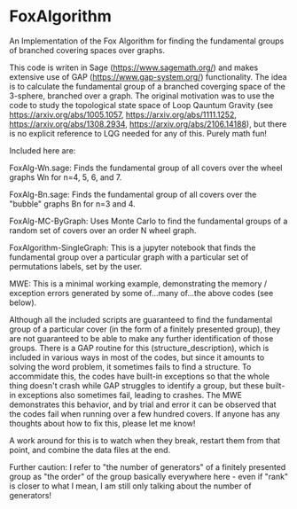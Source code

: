 # FoxAlgorithm
An Implementation of the Fox Algorithm for finding the fundamental groups of branched covering spaces over graphs.

This code is writen in Sage (https://www.sagemath.org/) and makes extensive use of GAP (https://www.gap-system.org/) functionality. The idea is to calculate the fundamental group of a branched coverging space of the 3-sphere, branched over a graph. The original motivation was to use the code to study the topological state space of Loop Qauntum Gravity (see https://arxiv.org/abs/1005.1057, https://arxiv.org/abs/1111.1252, https://arxiv.org/abs/1308.2934, https://arxiv.org/abs/2106.14188), but there is no explicit reference to LQG needed for any of this. Purely math fun!

Included here are:

FoxAlg-Wn.sage: Finds the fundamental group of all covers over the wheel graphs Wn for n=4, 5, 6, and 7.

FoxAlg-Bn.sage: Finds the fundamental group of all covers over the "bubble" graphs Bn for n=3 and 4.

FoxAlg-MC-ByGraph: Uses Monte Carlo to find the fundamental groups of a random set of covers over an order N wheel graph.

FoxAlgorithm-SingleGraph: This is a jupyter notebook that finds the fundamental group over a particular graph with a particular set of permutations labels, set by the user.

MWE: This is a minimal working example, demonstrating the memory / exception errors generated by some of...many of...the above codes (see below).

Although all the included scripts are guaranteed to find the fundamental group of a particular cover (in the form of a finitely presented group), they are not guaranteed to be able to make any further identification of those groups. There is a GAP routine for this (structure_description), which is included in various ways in most of the codes, but since it amounts to solving the word problem, it sometimes fails to find a structure. To accommidate this, the codes have built-in exceptions so that the whole thing doesn't crash while GAP struggles to identify a group, but these built-in exceptions also sometimes fail, leading to crashes. The MWE demonstrates this behavior, and by trial and error it can be observed that the codes fail when running over a few hundred covers. If anyone has any thoughts about how to fix this, please let me know!

A work around for this is to watch when they break, restart them from that point, and combine the data files at the end.

Further caution: I refer to "the number of generators" of a finitely presented group as "the order" of the group basically everywhere here - even if "rank" is closer to what I mean, I am still only talking about the number of generators!
